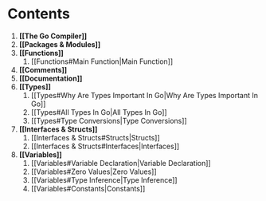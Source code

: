 # Contents

1. **[[The Go Compiler]]**
2. **[[Packages & Modules]]**
3. **[[Functions]]**
    1. [[Functions#Main Function|Main Function]]
4. **[[Comments]]**
5. **[[Documentation]]**
6. **[[Types]]**
    1. [[Types#Why Are Types Important In Go|Why Are Types Important In Go]]
    2. [[Types#All Types In Go|All Types In Go]]
    3. [[Types#Type Conversions|Type Conversions]]
7. **[[Interfaces & Structs]]**
    1. [[Interfaces & Structs#Structs|Structs]]
    2. [[Interfaces & Structs#Interfaces|Interfaces]]
8. **[[Variables]]**
    1. [[Variables#Variable Declaration|Variable Declaration]]
    2. [[Variables#Zero Values|Zero Values]]
    3. [[Variables#Type Inference|Type Inference]]
    4. [[Variables#Constants|Constants]]
